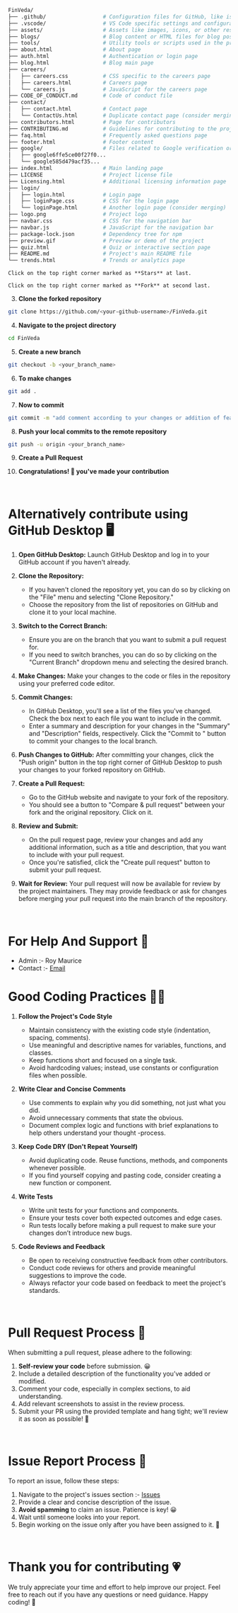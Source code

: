  <!-- # Contributing Guidelines 📄 -->

<!-- Welcome to our project! We're thrilled to have you contribute. Your efforts, big or small, make a difference. Please ensure that you follow our [Code of Conduct](CODE_OF_CONDUCT.md) in all interactions. -->

<!-- <br> -->

<!-- # Need Help with the Basics? 🤔 -->

<!-- If you're new to Git and GitHub, no worries! Here are some useful resources: -->

<!-- - [Forking a Repository](https://help.github.com/en/github/getting-started-with-github/fork-a-repo) -->
<!-- - [Cloning a Repository](https://help.github.com/en/desktop/contributing-to-projects/creating-an-issue-or-pull-request) -->
<!-- - [How to Create a Pull Request](https://opensource.com/article/19/7/create-pull-request-github) -->
<!-- - [Getting Started with Git and GitHub](https://towardsdatascience.com/getting-started-with-git-and-github-6fcd0f2d4ac6) -->
<!-- - [Learn GitHub from Scratch](https://docs.github.com/en/get-started/start-your-journey/git-and-github-learning-resources) -->

<!-- <br> -->

<!-- # Project Structure 📂 -->

```bash
FinVeda/
├── .github/                  # Configuration files for GitHub, like issue templates
├── .vscode/                  # VS Code specific settings and configurations
├── assets/                   # Assets like images, icons, or other resources
├── blogs/                    # Blog content or HTML files for blog posts
├── tools/                    # Utility tools or scripts used in the project
├── about.html                # About page
├── auth.html                 # Authentication or login page
├── blog.html                 # Blog main page
├── careers/
│   ├── careers.css           # CSS specific to the careers page
│   ├── careers.html          # Careers page
│   └── careers.js            # JavaScript for the careers page
├── CODE_OF_CONDUCT.md        # Code of conduct file
├── contact/
│   ├── contact.html          # Contact page
│   └── ContactUs.html        # Duplicate contact page (consider merging)
├── contributors.html         # Page for contributors
├── CONTRIBUTING.md           # Guidelines for contributing to the project
├── faq.html                  # Frequently asked questions page
├── footer.html               # Footer content
├── google/                   # Files related to Google verification or other services
│   ├── google6ffe5ce00f27f0...
│   └── google585d479acf35...
├── index.html                # Main landing page
├── LICENSE                   # Project license file
├── Licensing.html            # Additional licensing information page
├── login/
│   ├── login.html            # Login page
│   ├── loginPage.css         # CSS for the login page
│   └── loginPage.html        # Another login page (consider merging)
├── logo.png                  # Project logo
├── navbar.css                # CSS for the navigation bar
├── navbar.js                 # JavaScript for the navigation bar
├── package-lock.json         # Dependency tree for npm
├── preview.gif               # Preview or demo of the project
├── quiz.html                 # Quiz or interactive section page
├── README.md                 # Project's main README file
└── trends.html               # Trends or analytics page
```

<!-- <br> -->

<!-- # First Pull Request ✨ -->

<!-- 1. **Star this repository** -->
    Click on the top right corner marked as **Stars** at last.

<!-- 2. **Fork this repository** -->
    Click on the top right corner marked as **Fork** at second last.

3. **Clone the forked repository**

```bash
git clone https://github.com/<your-github-username>/FinVeda.git
```
  
4. **Navigate to the project directory**

```bash
cd FinVeda
```

5. **Create a new branch**

```bash
git checkout -b <your_branch_name>
```

6. **To make changes**

```bash
git add .
```

7. **Now to commit**

```bash
git commit -m "add comment according to your changes or addition of features inside this"
```

8. **Push your local commits to the remote repository**

```bash
git push -u origin <your_branch_name>
```

9. **Create a Pull Request**

10. **Congratulations! 🎉 you've made your contribution**

<br>

# Alternatively contribute using GitHub Desktop 🖥️

1. **Open GitHub Desktop:**
   Launch GitHub Desktop and log in to your GitHub account if you haven't already.

2. **Clone the Repository:**
   - If you haven't cloned the repository yet, you can do so by clicking on the "File" menu and selecting "Clone Repository."
   - Choose the repository from the list of repositories on GitHub and clone it to your local machine.

3. **Switch to the Correct Branch:**
   - Ensure you are on the branch that you want to submit a pull request for.
   - If you need to switch branches, you can do so by clicking on the "Current Branch" dropdown menu and selecting the desired branch.

4. **Make Changes:**
   Make your changes to the code or files in the repository using your preferred code editor.

5. **Commit Changes:**
   - In GitHub Desktop, you'll see a list of the files you've changed. Check the box next to each file you want to include in the commit.
   - Enter a summary and description for your changes in the "Summary" and "Description" fields, respectively. Click the "Commit to <branch-name>" button to commit your changes to the local branch.

6. **Push Changes to GitHub:**
   After committing your changes, click the "Push origin" button in the top right corner of GitHub Desktop to push your changes to your forked repository on GitHub.

7. **Create a Pull Request:**
   - Go to the GitHub website and navigate to your fork of the repository.
   - You should see a button to "Compare & pull request" between your fork and the original repository. Click on it.

8. **Review and Submit:**
   - On the pull request page, review your changes and add any additional information, such as a title and description, that you want to include with your pull request.
   - Once you're satisfied, click the "Create pull request" button to submit your pull request.

9. **Wait for Review:**
    Your pull request will now be available for review by the project maintainers. They may provide feedback or ask for changes before merging your pull request into the main branch of the repository.

<br>

# For Help And Support 💬

- Admin :- Roy Maurice
- Contact :- [Email](mauriceroy538@gmail.com)

# Good Coding Practices 🧑‍💻

1. **Follow the Project's Code Style**

   - Maintain consistency with the existing code style (indentation, spacing, comments).
   - Use meaningful and descriptive names for variables, functions, and classes.
   - Keep functions short and focused on a single task.
   - Avoid hardcoding values; instead, use constants or configuration files when possible.

2. **Write Clear and Concise Comments**

   - Use comments to explain why you did something, not just what you did.
   - Avoid unnecessary comments that state the obvious.
   - Document complex logic and functions with brief explanations to help others understand your thought -process.

3. **Keep Code DRY (Don't Repeat Yourself)**

   - Avoid duplicating code. Reuse functions, methods, and components whenever possible.
   - If you find yourself copying and pasting code, consider creating a new function or component.

4. **Write Tests**

   - Write unit tests for your functions and components.
   - Ensure your tests cover both expected outcomes and edge cases.
   - Run tests locally before making a pull request to make sure your changes don’t introduce new bugs.

5. **Code Reviews and Feedback**

   - Be open to receiving constructive feedback from other contributors.
   - Conduct code reviews for others and provide meaningful suggestions to improve the code.
   - Always refactor your code based on feedback to meet the project's standards.

<br>

# Pull Request Process 🚀

When submitting a pull request, please adhere to the following:

1. **Self-review your code** before submission. 😀
2. Include a detailed description of the functionality you’ve added or modified.
3. Comment your code, especially in complex sections, to aid understanding.
4. Add relevant screenshots to assist in the review process.
5. Submit your PR using the provided template and hang tight; we'll review it as soon as possible! 🚀

<br>

# Issue Report Process 📌

To report an issue, follow these steps:

1. Navigate to the project's issues section :- [Issues](https://github.com/ayush-that/FinVeda/issues)
2. Provide a clear and concise description of the issue.
3. **Avoid spamming** to claim an issue. Patience is key! 😀
4. Wait until someone looks into your report.
5. Begin working on the issue only after you have been assigned to it. 🚀

<br>

# Thank you for contributing 💗

We truly appreciate your time and effort to help improve our project. Feel free to reach out if you have any questions or need guidance. Happy coding! 🚀

##